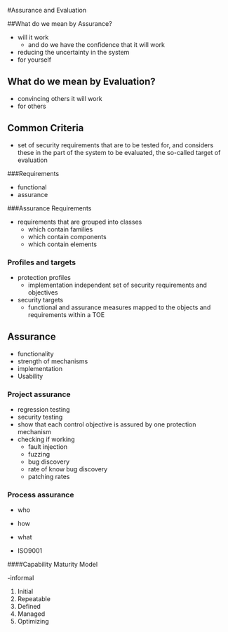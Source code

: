 #Assurance and Evaluation 

##What do we mean by Assurance?

- will it work
	- and do we have the confidence that it will work
- reducing the uncertainty in the system
- for yourself
## What do we mean by Evaluation?

- convincing others it will work
- for others
## Common Criteria

-  set of security requirements that are to be tested for, and considers these in the part of the system to be evaluated, the so-called target of evaluation

###Requirements

- functional
- assurance

###Assurance Requirements

- requirements that are grouped into classes 
	- which contain families
	- which contain components
	- which contain elements
	
### Profiles and targets

- protection profiles
	- implementation independent set of security requirements and objectives
- security targets
	- functional and assurance measures mapped to the objects and requirements within a TOE
## Assurance

- functionality
- strength of mechanisms
- implementation
- Usability

### Project assurance

- regression testing
- security testing
- show that each control objective is assured by one protection mechanism
- checking if working
	- fault injection
	- fuzzing
	- bug discovery
	- rate of know bug discovery
	- patching rates
	
### Process assurance

- who
- how
- what

- ISO9001

####Capability Maturity Model

-informal
1. Initial
2. Repeatable
3. Defined
4. Managed
5. Optimizing
